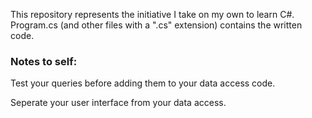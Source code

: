 This repository represents the initiative I take on my own to learn C#. Program.cs (and other files with a ".cs" extension) contains the written code.

### Notes to self:
Test your queries before adding them to your data access code.

Seperate your user interface from your data access.
